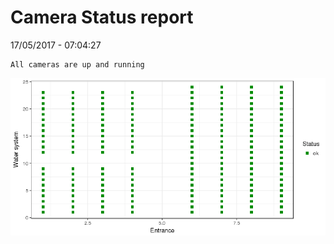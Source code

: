 Camera Status report
================
17/05/2017 - 07:04:27

    All cameras are up and running

![](camreport_files/figure-markdown_github/unnamed-chunk-2-1.png)
